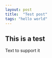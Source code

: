 ```yaml
---
layout: post
title:  "Test post"
tags: "hello world"
---
```


## This is a test

Text to support it
